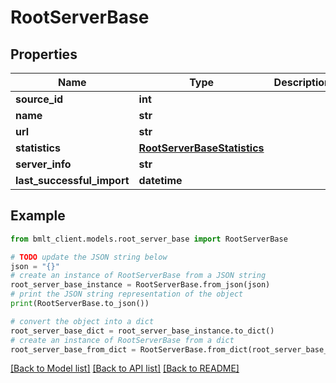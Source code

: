 # RootServerBase


## Properties

Name | Type | Description | Notes
------------ | ------------- | ------------- | -------------
**source_id** | **int** |  | [optional] 
**name** | **str** |  | [optional] 
**url** | **str** |  | [optional] 
**statistics** | [**RootServerBaseStatistics**](RootServerBaseStatistics.md) |  | [optional] 
**server_info** | **str** |  | [optional] 
**last_successful_import** | **datetime** |  | [optional] 

## Example

```python
from bmlt_client.models.root_server_base import RootServerBase

# TODO update the JSON string below
json = "{}"
# create an instance of RootServerBase from a JSON string
root_server_base_instance = RootServerBase.from_json(json)
# print the JSON string representation of the object
print(RootServerBase.to_json())

# convert the object into a dict
root_server_base_dict = root_server_base_instance.to_dict()
# create an instance of RootServerBase from a dict
root_server_base_from_dict = RootServerBase.from_dict(root_server_base_dict)
```
[[Back to Model list]](../README.md#documentation-for-models) [[Back to API list]](../README.md#documentation-for-api-endpoints) [[Back to README]](../README.md)


